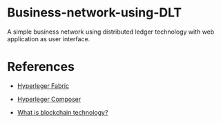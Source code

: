 # Business-network-using-DLT
A simple business network using distributed ledger technology with web application as user interface.




# References
* [Hyperleger Fabric](https://hyperledger-fabric.readthedocs.io/en/release-1.3/whatis.html)

* [Hyperleger Composer](https://hyperledger.github.io/composer/v0.19/introduction/introduction)


* [What is blockchain technology?](https://blockgeeks.com/guides/what-is-blockchain-technology/)
